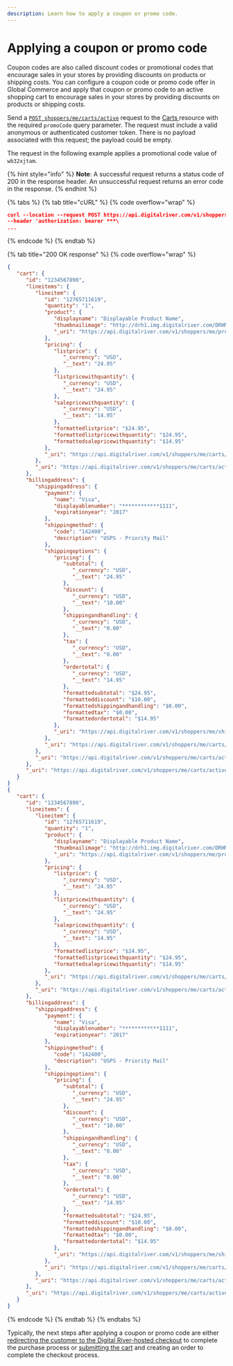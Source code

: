 ```yaml
---
description: Learn how to apply a coupon or promo code.
---
```


# Applying a coupon or promo code

Coupon codes are also called discount codes or promotional codes that encourage sales in your stores by providing discounts on products or shipping costs. You can configure a coupon code or promo code offer in Global Commerce and apply that coupon or promo code to an active shopping cart to encourage sales in your stores by providing discounts on products or shipping costs.

Send a [`POST shoppers/me/carts/active`](https://www.digitalriver.com/docs/commerce-shopper-api/#tag/Carts/paths/\~1v1\~1shoppers\~1me\~1carts\~1active/post) request to the [Carts ](https://www.digitalriver.com/docs/commerce-shopper-api/#tag/Carts)resource with the required `promoCode` query parameter. The request must include a valid anonymous or authenticated customer token. There is no payload associated with this request; the payload could be empty.

The request in the following example applies a promotional code value of `wb32xjtam`.&#x20;

{% hint style="info" %}
**Note**: A successful request returns a status code of 200 in the response header. An unsuccessful request returns an error code in the response.
{% endhint %}

{% tabs %}
{% tab title="cURL" %}
{% code overflow="wrap" %}
```json
curl --location --request POST https://api.digitalriver.com/v1/shoppers/me/carts/active?promoCode=wb32xjtam
--header 'authorization: bearer ***\ 
...
```
{% endcode %}
{% endtab %}

{% tab title="200 OK response" %}
{% code overflow="wrap" %}
```json
{
   "cart": {
      "id": "1234567890",
      "lineitems": {
         "lineitem": {
            "id": "12765711619",
            "quantity": "1",
            "product": {
               "displayname": "Displayable Product Name",
               "thumbnailimage": "http://drh1.img.digitalriver.com/DRHM/Storefront/images\n/product/thumbnail/small-product-image.jpg",
               "_uri": "https://api.digitalriver.com/v1/shoppers/me/products/232054400"
            },
            "pricing": {
               "listprice": {
                  "_currency": "USD",
                  "__text": "24.95"
               },
               "listpricewithquantity": {
                  "_currency": "USD",
                  "__text": "24.95"
               },
               "salepricewithquantity": {
                  "_currency": "USD",
                  "__text": "14.95"
               },
               "formattedlistprice": "$24.95",
               "formattedlistpricewithquantity": "$24.95",
               "formattedsalepricewithquantity": "$14.95"
            },
            "_uri": "https://api.digitalriver.com/v1/shoppers/me/carts/active /line-items/12765711619"
         },
         "_uri": "https://api.digitalriver.com/v1/shoppers/me/carts/active /line-items"
      },
      "billingaddress": {
         "shippingaddress": {
            "payment": {
               "name": "Visa",
               "displayablenumber": "************1111",
               "expirationyear": "2017"
            },
            "shippingmethod": {
               "code": "142400",
               "description": "USPS - Priority Mail"
            },
            "shippingoptions": {
               "pricing": {
                  "subtotal": {
                     "_currency": "USD",
                     "__text": "24.95"
                  },
                  "discount": {
                     "_currency": "USD",
                     "__text": "10.00"
                  },
                  "shippingandhandling": {
                     "_currency": "USD",
                     "__text": "0.00"
                  },
                  "tax": {
                     "_currency": "USD",
                     "__text": "0.00"
                  },
                  "ordertotal": {
                     "_currency": "USD",
                     "__text": "14.95"
                  },
                  "formattedsubtotal": "$24.95",
                  "formatteddiscount": "$10.00",
                  "formattedshippingandhandling": "$0.00",
                  "formattedtax": "$0.00",
                  "formattedordertotal": "$14.95"
               },
               "_uri": "https://api.digitalriver.com/v1/shoppers/me/shipping-options"
            },
            "_uri": "https://api.digitalriver.com/v1/shoppers/me/carts/active/shipping-address"
         },
         "_uri": "https://api.digitalriver.com/v1/shoppers/me/carts/active/billing-address"
      },
      "_uri": "https://api.digitalriver.com/v1/shoppers/me/carts/active"
   }
}
{
   "cart": {
      "id": "1234567890",
      "lineitems": {
         "lineitem": {
            "id": "12765711619",
            "quantity": "1",
            "product": {
               "displayname": "Displayable Product Name",
               "thumbnailimage": "http://drh1.img.digitalriver.com/DRHM/Storefront/images\n/product/thumbnail/small-product-image.jpg",
               "_uri": "https://api.digitalriver.com/v1/shoppers/me/products/232054400"
            },
            "pricing": {
               "listprice": {
                  "_currency": "USD",
                  "__text": "24.95"
               },
               "listpricewithquantity": {
                  "_currency": "USD",
                  "__text": "24.95"
               },
               "salepricewithquantity": {
                  "_currency": "USD",
                  "__text": "14.95"
               },
               "formattedlistprice": "$24.95",
               "formattedlistpricewithquantity": "$24.95",
               "formattedsalepricewithquantity": "$14.95"
            },
            "_uri": "https://api.digitalriver.com/v1/shoppers/me/carts/active /line-items/12765711619"
         },
         "_uri": "https://api.digitalriver.com/v1/shoppers/me/carts/active /line-items"
      },
      "billingaddress": {
         "shippingaddress": {
            "payment": {
               "name": "Visa",
               "displayablenumber": "************1111",
               "expirationyear": "2017"
            },
            "shippingmethod": {
               "code": "142400",
               "description": "USPS - Priority Mail"
            },
            "shippingoptions": {
               "pricing": {
                  "subtotal": {
                     "_currency": "USD",
                     "__text": "24.95"
                  },
                  "discount": {
                     "_currency": "USD",
                     "__text": "10.00"
                  },
                  "shippingandhandling": {
                     "_currency": "USD",
                     "__text": "0.00"
                  },
                  "tax": {
                     "_currency": "USD",
                     "__text": "0.00"
                  },
                  "ordertotal": {
                     "_currency": "USD",
                     "__text": "14.95"
                  },
                  "formattedsubtotal": "$24.95",
                  "formatteddiscount": "$10.00",
                  "formattedshippingandhandling": "$0.00",
                  "formattedtax": "$0.00",
                  "formattedordertotal": "$14.95"
               },
               "_uri": "https://api.digitalriver.com/v1/shoppers/me/shipping-options"
            },
            "_uri": "https://api.digitalriver.com/v1/shoppers/me/carts/active/shipping-address"
         },
         "_uri": "https://api.digitalriver.com/v1/shoppers/me/carts/active/billing-address"
      },
      "_uri": "https://api.digitalriver.com/v1/shoppers/me/carts/active"
   }
}
```
{% endcode %}
{% endtab %}
{% endtabs %}

Typically, the next steps after applying a coupon or promo code are either [redirecting the customer to the Digital River-hosted checkout](../redirecting-to-a-digital-river-hosted-cart.md) to complete the purchase process or [submitting the cart](../submitting-a-cart/) and creating an order to complete the checkout process.
